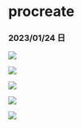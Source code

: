 # procreate

### 2023/01/24 日

![](https://6.z.wiki/autoupload/20230125/Xwak.1668X2388-IMG_0083.PNG)

![](https://2.z.wiki/autoupload/20230125/vHP9.1668X2388-IMG_0082.PNG)

![](https://9.z.wiki/autoupload/20230125/DzFu.1668X2388-IMG_0081.PNG)

![](https://9.z.wiki/autoupload/20230125/JzJZ.1668X2388-IMG_0080.PNG)

![](https://8.z.wiki/autoupload/20230125/5CgH.1668X2388-IMG_0079.PNG)
